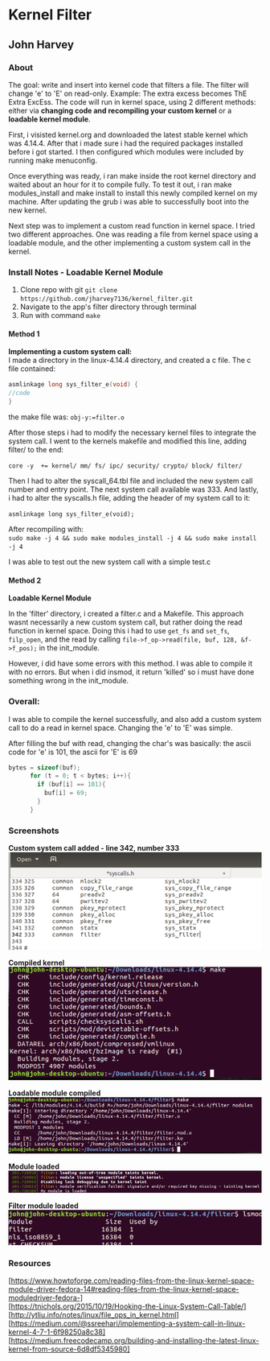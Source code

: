 Kernel Filter
=============

## John Harvey

### About
The goal: write and insert into kernel code that filters a file. The filter will change 'e' to 'E' on read-only. Example: The extra excess becomes ThE Extra ExcEss. The code will run in kernel space, using 2 different methods: either via **changing code and recompiling your custom kernel** or a **loadable kernel module**.  

First, i visisted kernel.org and downloaded the latest stable kernel which was 4.14.4. After that i made sure i had the required packages installed before i got started. I then configured which modules were included by running make menuconfig.  

Once everything was ready, i ran make inside the root kernel directory and waited about an hour for it to compile fully. To test it out, i ran make modules_install and make install to install this newly compiled kernel on my machine. After updating the grub i was able to successfully boot into the new kernel.  

Next step was to implement a custom read function in kernel space. I tried two different approaches. One was reading a file from kernel space using a loadable module, and the other implementing a custom system call in the kernel.  

### Install Notes - Loadable Kernel Module
1. Clone repo with git `git clone https://github.com/jharvey7136/kernel_filter.git`
2. Navigate to the app's filter directory through terminal
3. Run with command `make`

#### Method 1

**Implementing a custom system call:**  
I made a directory in the linux-4.14.4 directory, and created a c file. The c file contained:  
```c
asmlinkage long sys_filter_e(void) {
//code
}
```

the make file was:
`obj-y:=filter.o`  

After those steps i had to modify the necessary kernel files to integrate the system call. I went to the kernels makefile and modified this line, adding filter/ to the end:  

`core -y  += kernel/ mm/ fs/ ipc/ security/ crypto/ block/ filter/`  

Then I had to alter the syscall_64.tbl file and included the new system call number and entry point. The next system call available was 333.
And lastly, i had to alter the syscalls.h file, adding the header of my system call to it:  

`asmlinkage long sys_filter_e(void);`

After recompiling with:  
`sudo make -j 4 && sudo make modules_install -j 4 && sudo make install -j 4`  

I was able to test out the new system call with a simple test.c

#### Method 2

**Loadable Kernel Module**

In the 'filter' directory, i created a filter.c and a Makefile. This approach wasnt necessarily a new custom system call, but rather doing the read function in kernel space. Doing this i had to use `get_fs` and `set_fs`, `filp_open`, and the read by calling `file->f_op->read(file, buf, 128, &f->f_pos);` in the init_module.  


However, i did have some errors with this method. I was able to compile it with no errors. But when i did insmod, it return 'killed' so i must have done something wrong in the init_module. 


### Overall: 

I was able to compile the kernel successfully, and also add a custom system call to do a read in kernel space. Changing the 'e' to 'E' was simple.  

After filling the buf with read, changing the char's was basically: the ascii code for 'e' is 101, the ascii for 'E' is 69
```c
bytes = sizeof(buf);
      for (t = 0; t < bytes; i++){
        if (buf[i] == 101){
          buf[i] = 69;
        }
      }
```

### Screenshots
**Custom system call added - line 342, number 333**  
![Alt text](img/custom_syscall_added_num333.png)

**Compiled kernel**  
![Alt text](img/secondKernelCompile.png)

**Loadable module compiled**  
![Alt text](img/makeLoadableModuleFilter.png)

**Module loaded**
![Alt text](img/moduleLoaded.png)

**Filter module loaded**
![Alt text](img/filterModuleLoaded.png)

### Resources
[https://www.howtoforge.com/reading-files-from-the-linux-kernel-space-module-driver-fedora-14#reading-files-from-the-linux-kernel-space-moduledriver-fedora-]  
[https://tnichols.org/2015/10/19/Hooking-the-Linux-System-Call-Table/]  
[http://ytliu.info/notes/linux/file_ops_in_kernel.html]  
[https://medium.com/@ssreehari/implementing-a-system-call-in-linux-kernel-4-7-1-6f98250a8c38]  
[https://medium.freecodecamp.org/building-and-installing-the-latest-linux-kernel-from-source-6d8df5345980]








